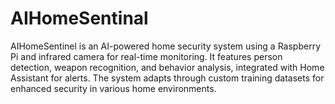 # AIHomeSentinal
AIHomeSentinel is an AI-powered home security system using a Raspberry Pi and infrared camera for real-time monitoring. It features person detection, weapon recognition, and behavior analysis, integrated with Home Assistant for alerts. The system adapts through custom training datasets for enhanced security in various home environments.
